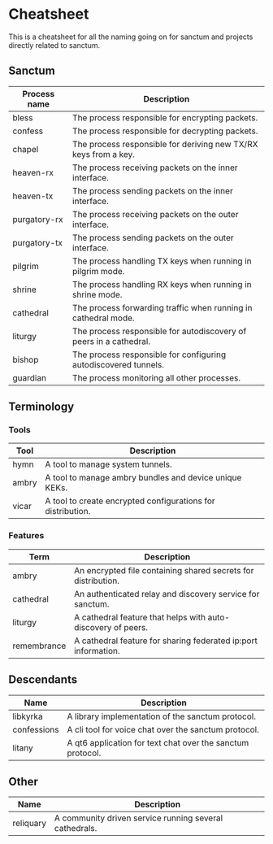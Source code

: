 # Cheatsheet

This is a cheatsheet for all the naming going on for sanctum and
projects directly related to sanctum.

## Sanctum

| Process name | Description  |
| ------------ | ------------ |
| bless | The process responsible for encrypting packets.
| confess | The process responsible for decrypting packets.
| chapel | The process responsible for deriving new TX/RX keys from a key.
| heaven-rx | The process receiving packets on the inner interface.
| heaven-tx | The process sending packets on the inner interface.
| purgatory-rx | The process receiving packets on the outer interface.
| purgatory-tx | The process sending packets on the outer interface.
| pilgrim | The process handling TX keys when running in pilgrim mode.
| shrine | The process handling RX keys when running in shrine mode.
| cathedral | The process forwarding traffic when running in cathedral mode.
| liturgy | The process responsible for autodiscovery of peers in a cathedral.
| bishop | The process responsible for configuring autodiscovered tunnels.
| guardian | The process monitoring all other processes.

## Terminology

### Tools

| Tool | Description |
| ---- | ----------- |
| hymn | A tool to manage system tunnels. |
| ambry | A tool to manage ambry bundles and device unique KEKs. |
| vicar | A tool to create encrypted configurations for distribution. |

### Features

| Term | Description |
| ---- | ----------- |
| ambry | An encrypted file containing shared secrets for distribution. |
| cathedral | An authenticated relay and discovery service for sanctum. |
| liturgy | A cathedral feature that helps with auto-discovery of peers. |
| remembrance | A cathedral feature for sharing federated ip:port information. |

## Descendants

| Name | Description |
| ---- | ----------- |
| libkyrka | A library implementation of the sanctum protocol. |
| confessions | A cli tool for voice chat over the sanctum protocol. |
| litany | A qt6 application for text chat over the sanctum protocol. |

## Other

| Name | Description |
| ---- | ----------- |
| reliquary | A community driven service running several cathedrals. |

